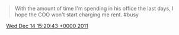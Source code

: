 > With the amount of time I'm spending in his office the last days, I hope the COO won't start charging me rent\. \#busy

<img src="../../media/tweet.ico" width="12" /> [Wed Dec 14 15:20:43 +0000 2011](https://twitter.com/DromerDenker/status/146972896634486784)